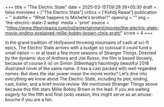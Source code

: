 +++
title = "The Electric State"
date = 2025-03-15T09:28:39+05:30
draft = false
mreviews = ["The Electric State"]
critics = ['Kshitij Rawat']
publication = ''
subtitle = "What happens to Michelle’s brother?"
opening = ""
img = 'the-electric-state-2.webp'
media = 'print'
source = "https://www.lifestyleasia.com/ind/entertainment/movies/the-electric-state-movie-ending-explained-millie-bobby-brown-chris-pratt/"
score = 4
+++

In the grand tradition of Hollywood throwing mountains of cash at sci-fi epics, The Electric State arrives with a budget so colossal it could fund a small nation — or at least a few more seasons of Stranger Things. Directed by the dynamic duo of Anthony and Joe Russo, the film is based (loosely, because of course it is) on Simon Stålenhag’s hauntingly beautiful 2018 illustrated novel of the same name. It has a cast packed with well-regarded names. But does the star power mean the movie works? Let’s dive into everything we know about The Electric State, including its plot, ending, cast, trailer, and a brief movie review. We mentioned Stranger Things above because this film stars Millie Bobby Brown in the lead. If you are waiting eagerly for the fifth and final (sob) season, this might serve as an amuse-bouche if you are a fan.
